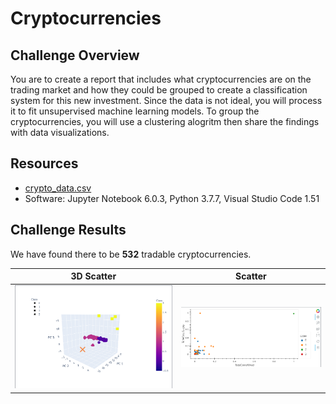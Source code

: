 # Cryptocurrencies

## Challenge Overview
You are to create a report that includes what cryptocurrencies are on the trading market and how they could be grouped to create a classification system for this new investment. Since the data is not ideal, you will process it to fit unsupervised machine learning models. To group the cryptocurrencies, you will use a clustering alogritm then share the findings with data visualizations.

## Resources
- [crypto_data.csv](resources/crypto_data.csv)
- Software: Jupyter Notebook 6.0.3, Python 3.7.7, Visual Studio Code 1.51

## Challenge Results
We have found there to be **532** tradable cryptocurrencies.

| **3D Scatter** | **Scatter** |
|:----------------:|:---------:|
| ![3dscatter](images/3dscatter.png) | ![scatter](images/scatter.png) |